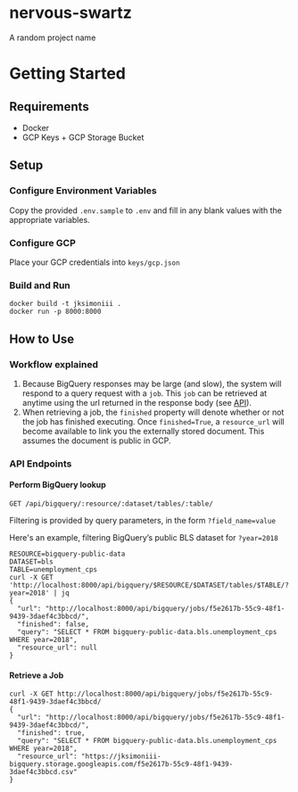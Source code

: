# nervous-swartz
A random project name

# Getting Started
## Requirements
  - Docker
  - GCP Keys + GCP Storage Bucket 
  
## Setup
### Configure Environment Variables
Copy the provided `.env.sample` to `.env` and fill in any blank values
with the appropriate variables.

### Configure GCP
Place your GCP credentials into `keys/gcp.json`

### Build and Run
```
docker build -t jksimoniii .
docker run -p 8000:8000
```

## How to Use
### Workflow explained
  1) Because BigQuery responses may be large (and slow), the system will respond to a query
  request with a `job`. This `job` can be retrieved at anytime using the url returned in the response body (see [API](perform-bigquery-lookup)).
  2) When retrieving a job, the `finished` property will denote whether or not the job has finished
  executing. Once `finished=True`, a `resource_url` will become available to link you the externally stored document.
  This assumes the document is public in GCP.

### API Endpoints
#### Perform BigQuery lookup
```
GET /api/bigquery/:resource/:dataset/tables/:table/
```
Filtering is provided by query parameters, in the form `?field_name=value`

Here's an example, filtering BigQuery’s public BLS dataset for `?year=2018`
```
RESOURCE=bigquery-public-data
DATASET=bls
TABLE=unemployment_cps
curl -X GET 'http://localhost:8000/api/bigquery/$RESOURCE/$DATASET/tables/$TABLE/?year=2018' | jq
{
  "url": "http://localhost:8000/api/bigquery/jobs/f5e2617b-55c9-48f1-9439-3daef4c3bbcd/",
  "finished": false,
  "query": "SELECT * FROM bigquery-public-data.bls.unemployment_cps WHERE year=2018",
  "resource_url": null
}
```

#### Retrieve a Job
```
curl -X GET http://localhost:8000/api/bigquery/jobs/f5e2617b-55c9-48f1-9439-3daef4c3bbcd/
{
  "url": "http://localhost:8000/api/bigquery/jobs/f5e2617b-55c9-48f1-9439-3daef4c3bbcd/",
  "finished": true,
  "query": "SELECT * FROM bigquery-public-data.bls.unemployment_cps WHERE year=2018",
  "resource_url": "https://jksimoniii-bigquery.storage.googleapis.com/f5e2617b-55c9-48f1-9439-3daef4c3bbcd.csv"
}
```